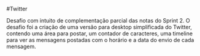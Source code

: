 #Twitter

Desafio com intuito de complementação parcial das notas do Sprint 2.
O desafio foi a criação de uma versão para desktop simplificada do Twitter, contendo uma área para postar, um contador de caracteres, uma timeline para ver as mensagens postadas com o horário e a data do envio de cada mensagem.